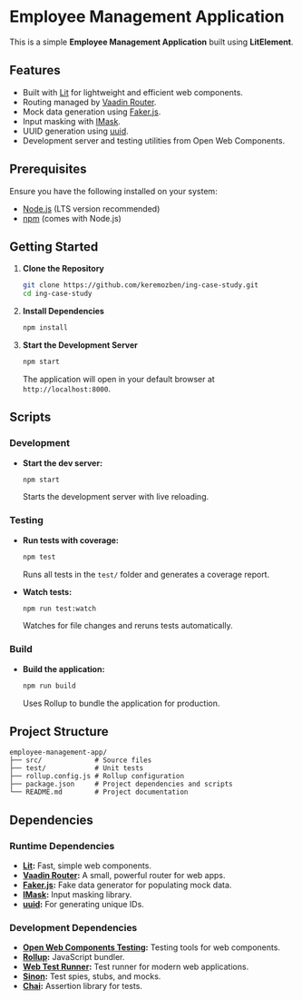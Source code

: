 # Employee Management Application

This is a simple **Employee Management Application** built using **LitElement**.

## Features

- Built with [Lit](https://lit.dev/) for lightweight and efficient web components.
- Routing managed by [Vaadin Router](https://vaadin.com/router).
- Mock data generation using [Faker.js](https://fakerjs.dev/).
- Input masking with [IMask](https://imask.js.org/).
- UUID generation using [uuid](https://www.npmjs.com/package/uuid).
- Development server and testing utilities from Open Web Components.

## Prerequisites

Ensure you have the following installed on your system:

- [Node.js](https://nodejs.org/) (LTS version recommended)
- [npm](https://www.npmjs.com/) (comes with Node.js)

## Getting Started

1. **Clone the Repository**

   ```bash
   git clone https://github.com/keremozben/ing-case-study.git
   cd ing-case-study
   ```

2. **Install Dependencies**

   ```bash
   npm install
   ```

3. **Start the Development Server**
   ```bash
   npm start
   ```
   The application will open in your default browser at `http://localhost:8000`.

## Scripts

### Development

- **Start the dev server:**
  ```bash
  npm start
  ```
  Starts the development server with live reloading.

### Testing

- **Run tests with coverage:**

  ```bash
  npm test
  ```

  Runs all tests in the `test/` folder and generates a coverage report.

- **Watch tests:**
  ```bash
  npm run test:watch
  ```
  Watches for file changes and reruns tests automatically.

### Build

- **Build the application:**
  ```bash
  npm run build
  ```
  Uses Rollup to bundle the application for production.

## Project Structure

```plaintext
employee-management-app/
├── src/             # Source files
├── test/            # Unit tests
├── rollup.config.js # Rollup configuration
├── package.json     # Project dependencies and scripts
└── README.md        # Project documentation
```

## Dependencies

### Runtime Dependencies

- **[Lit](https://lit.dev/):** Fast, simple web components.
- **[Vaadin Router](https://vaadin.com/router):** A small, powerful router for web apps.
- **[Faker.js](https://fakerjs.dev/):** Fake data generator for populating mock data.
- **[IMask](https://imask.js.org/):** Input masking library.
- **[uuid](https://www.npmjs.com/package/uuid):** For generating unique IDs.

### Development Dependencies

- **[Open Web Components Testing](https://open-wc.org/testing/testing.html):** Testing tools for web components.
- **[Rollup](https://rollupjs.org/):** JavaScript bundler.
- **[Web Test Runner](https://modern-web.dev/docs/test-runner/overview/):** Test runner for modern web applications.
- **[Sinon](https://sinonjs.org/):** Test spies, stubs, and mocks.
- **[Chai](https://www.chaijs.com/):** Assertion library for tests.
